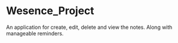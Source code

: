# Wesence_Project
An application for create, edit, delete and view the notes. Along with manageable reminders.